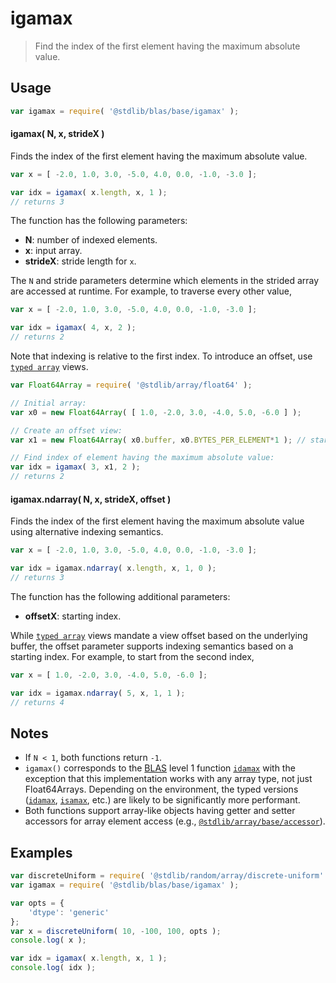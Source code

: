 <!--

@license Apache-2.0

Copyright (c) 2025 The Stdlib Authors.

Licensed under the Apache License, Version 2.0 (the "License");
you may not use this file except in compliance with the License.
You may obtain a copy of the License at

   http://www.apache.org/licenses/LICENSE-2.0

Unless required by applicable law or agreed to in writing, software
distributed under the License is distributed on an "AS IS" BASIS,
WITHOUT WARRANTIES OR CONDITIONS OF ANY KIND, either express or implied.
See the License for the specific language governing permissions and
limitations under the License.

-->

# igamax

> Find the index of the first element having the maximum absolute value.

<section class="usage">

## Usage

```javascript
var igamax = require( '@stdlib/blas/base/igamax' );
```

#### igamax( N, x, strideX )

Finds the index of the first element having the maximum absolute value.

```javascript
var x = [ -2.0, 1.0, 3.0, -5.0, 4.0, 0.0, -1.0, -3.0 ];

var idx = igamax( x.length, x, 1 );
// returns 3
```

The function has the following parameters:

-   **N**: number of indexed elements.
-   **x**: input array.
-   **strideX**: stride length for `x`.

The `N` and stride parameters determine which elements in the strided array are accessed at runtime. For example, to traverse every other value,

```javascript
var x = [ -2.0, 1.0, 3.0, -5.0, 4.0, 0.0, -1.0, -3.0 ];

var idx = igamax( 4, x, 2 );
// returns 2
```

Note that indexing is relative to the first index. To introduce an offset, use [`typed array`][mdn-typed-array] views.

```javascript
var Float64Array = require( '@stdlib/array/float64' );

// Initial array:
var x0 = new Float64Array( [ 1.0, -2.0, 3.0, -4.0, 5.0, -6.0 ] );

// Create an offset view:
var x1 = new Float64Array( x0.buffer, x0.BYTES_PER_ELEMENT*1 ); // start at 2nd element

// Find index of element having the maximum absolute value:
var idx = igamax( 3, x1, 2 );
// returns 2
```

#### igamax.ndarray( N, x, strideX, offset )

Finds the index of the first element having the maximum absolute value using alternative indexing semantics.

```javascript
var x = [ -2.0, 1.0, 3.0, -5.0, 4.0, 0.0, -1.0, -3.0 ];

var idx = igamax.ndarray( x.length, x, 1, 0 );
// returns 3
```

The function has the following additional parameters:

-   **offsetX**: starting index.

While [`typed array`][mdn-typed-array] views mandate a view offset based on the underlying buffer, the offset parameter supports indexing semantics based on a starting index. For example, to start from the second index,

```javascript
var x = [ 1.0, -2.0, 3.0, -4.0, 5.0, -6.0 ];

var idx = igamax.ndarray( 5, x, 1, 1 );
// returns 4
```

</section>

<!-- /.usage -->

<section class="notes">

## Notes

-   If `N < 1`, both functions return `-1`.
-   `igamax()` corresponds to the [BLAS][blas] level 1 function [`idamax`][idamax] with the exception that this implementation works with any array type, not just Float64Arrays. Depending on the environment, the typed versions ([`idamax`][@stdlib/blas/base/idamax], [`isamax`][@stdlib/blas/base/isamax], etc.) are likely to be significantly more performant.
-   Both functions support array-like objects having getter and setter accessors for array element access (e.g., [`@stdlib/array/base/accessor`][@stdlib/array/base/accessor]).

</section>

<!-- /.notes -->

<section class="examples">

## Examples

<!-- eslint no-undef: "error" -->

```javascript
var discreteUniform = require( '@stdlib/random/array/discrete-uniform' );
var igamax = require( '@stdlib/blas/base/igamax' );

var opts = {
    'dtype': 'generic'
};
var x = discreteUniform( 10, -100, 100, opts );
console.log( x );

var idx = igamax( x.length, x, 1 );
console.log( idx );
```

</section>

<!-- /.examples -->

<!-- Section for related `stdlib` packages. Do not manually edit this section, as it is automatically populated. -->

<section class="related">

</section>

<!-- /.related -->

<!-- Section for all links. Make sure to keep an empty line after the `section` element and another before the `/section` close. -->

<section class="links">

[blas]: http://www.netlib.org/blas

[idamax]: https://netlib.org/lapack/explore-html-3.6.1/dd/de0/idamax_8f_a285793254ff0adaf58c605682efb880c.html

[mdn-typed-array]: https://developer.mozilla.org/en-US/docs/Web/JavaScript/Reference/Global_Objects/TypedArray

[@stdlib/blas/base/idamax]: https://github.com/stdlib-js/blas/tree/main/base/idamax

[@stdlib/blas/base/isamax]: https://github.com/stdlib-js/blas/tree/main/base/isamax

[@stdlib/array/base/accessor]: https://github.com/stdlib-js/array-base-accessor

</section>

<!-- /.links -->
